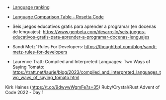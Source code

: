
* [Language ranking](https://plrank.com/)
* [Language Comparison Table - Rosetta Code](https://rosettacode.org/wiki/Language_Comparison_Table)

* Seis juegos educativos gratis para aprender a programar (en docenas de lenguajes): https://www.genbeta.com/desarrollo/seis-juegos-educativos-gratis-para-aprender-a-programar-docenas-lenguajes


* Sandi Metz' Rules For Developers: https://thoughtbot.com/blog/sandi-metz-rules-for-developers
* Laurence Tratt: Compiled and Interpreted Languages: Two Ways of Saying Tomato: https://tratt.net/laurie/blog/2023/compiled_and_interpreted_languages_two_ways_of_saying_tomato.html

Kirk Haines (https://t.co/9dwywWgmFe?s=35) Ruby/Crystal/Rust Advent of Code 2022 - Day 1
